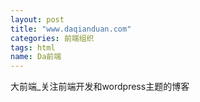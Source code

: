 ```yaml
---
layout: post
title: "www.daqianduan.com"
categories: 前端组织
tags: html
name: Da前端
---
```


大前端_关注前端开发和wordpress主题的博客
